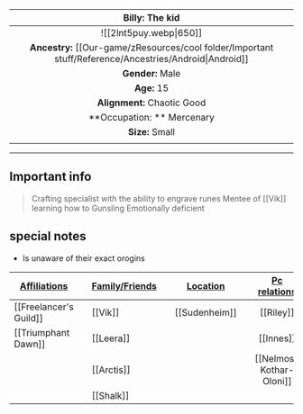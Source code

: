 
|                                             Billy: The kid                                              |
| :-----------------------------------------------------------------------------------------------------: |
|                                         ![[2lnt5puy.webp\|650]]                                         |
| **Ancestry:** [[Our-game/zResources/cool folder/Important stuff/Reference/Ancestries/Android\|Android]] |
|                                            **Gender:** Male                                             |
|                                               **Age:** 15                                               |
|                                       **Alignment:** Chaotic Good                                       |
|                                       **Occupation: ** Mercenary                                        |
|                                             **Size:** Small                                             |
|                                                                                                         |

---
## Important info
> Crafting specialist with the ability to engrave runes
> Mentee of [[Vik]] learning how to Gunsling 
> Emotionally deficient
>  

##  special notes 
- Is unaware of their exact orogins

| **<u>Affiliations</u>** |     | **<u>Family/Friends</u>** |     | **<u>Location</u>** |     | <u>**Pc relations**</u>  |     |
| ----------------------- | --- | ------------------------- | --- | ------------------- | --- | :----------------------: | --- |
| [[Freelancer's Guild]]  |     | [[Vik]]                   |     | [[Sudenheim]]       |     |        [[Riley]]         |     |
| [[Triumphant Dawn]]     |     | [[Leera]]                 |     |                     |     |        [[Innes]]         |     |
|                         |     | [[Arctis]]                |     |                     |     | [[Nelmosh Kothar-Oloni]] |     |
|                         |     | [[Shalk]]                 |     |                     |     |                          |     |

